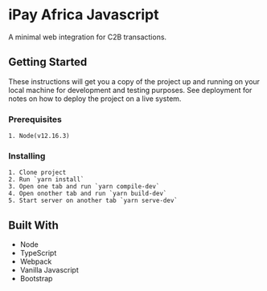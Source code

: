 # iPay Africa Javascript

A minimal web integration for C2B transactions.

## Getting Started

These instructions will get you a copy of the project up and running on your local machine for development and testing purposes. See deployment for notes on how to deploy the project on a live system.

### Prerequisites

```
1. Node(v12.16.3)
```

### Installing

```
1. Clone project
2. Run `yarn install`
3. Open one tab and run `yarn compile-dev`
4. Open onother tab and run `yarn build-dev`
5. Start server on another tab `yarn serve-dev`
```

## Built With

* Node
* TypeScript
* Webpack
* Vanilla Javascript
* Bootstrap
